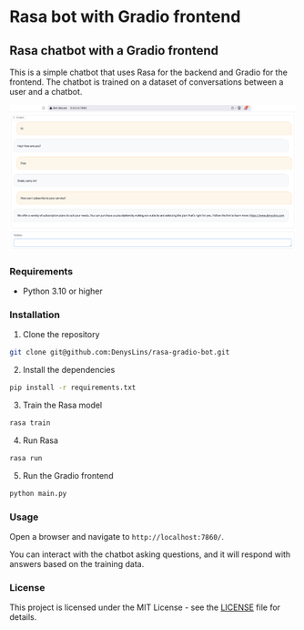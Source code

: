 # Rasa bot with Gradio frontend

## Rasa chatbot with a Gradio frontend

This is a simple chatbot that uses Rasa for the backend and Gradio for the frontend. The chatbot is trained on a dataset
of conversations between a user and a chatbot.

![Screenshot](./Screenshot.png)

### Requirements

- Python 3.10 or higher

### Installation

1. Clone the repository

 ```bash
 git clone git@github.com:DenysLins/rasa-gradio-bot.git
 ```

2. Install the dependencies

```bash
pip install -r requirements.txt
```

3. Train the Rasa model

```bash
rasa train
```

4. Run Rasa

```bash
rasa run
```

5. Run the Gradio frontend

```bash
python main.py
```

### Usage

Open a browser and navigate to `http://localhost:7860/`.

You can interact with the chatbot asking questions, and it will respond with answers based on the training data.

### License

This project is licensed under the MIT License - see the [LICENSE](LICENSE) file for details.
